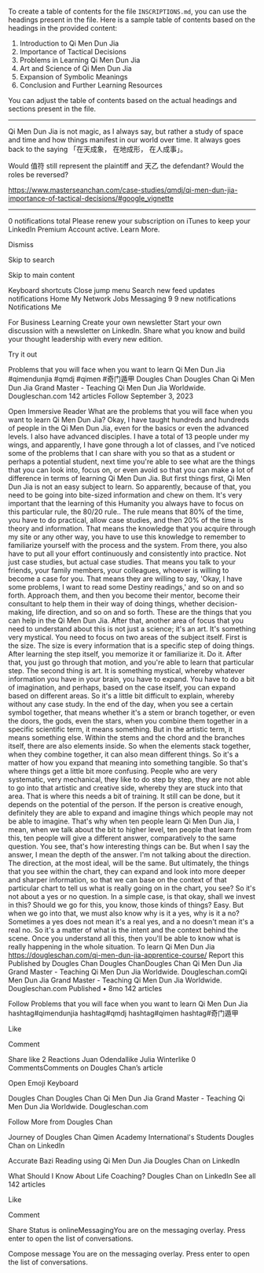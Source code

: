 To create a table of contents for the file `INSCRIPTIONS.md`, you can use the headings present in the file. Here is a sample table of contents based on the headings in the provided content:

1. Introduction to Qi Men Dun Jia
2. Importance of Tactical Decisions
3. Problems in Learning Qi Men Dun Jia
4. Art and Science of Qi Men Dun Jia
5. Expansion of Symbolic Meanings
6. Conclusion and Further Learning Resources

You can adjust the table of contents based on the actual headings and sections present in the file.

---


Qi Men Dun Jia is not magic, as I always say, but rather a study of space and time and how things manifest in our world over time. It always goes back to the saying 「在天成象， 在地成形， 在人成事」。

Would 值符 still represent the plaintiff and 天乙 the defendant? Would the roles be reversed?

https://www.masterseanchan.com/case-studies/qmdj/qi-men-dun-jia-importance-of-tactical-decisions/#google_vignette

----

0 notifications total
Please renew your subscription on iTunes to keep your LinkedIn Premium Account active. Learn More.

Dismiss

Skip to search

Skip to main content

Keyboard shortcuts
Close jump menu
Search
new feed updates notifications
Home
My Network
Jobs
Messaging
9
9 new notifications
Notifications
Me

For Business
Learning
Create your own newsletter
Start your own discussion with a newsletter on LinkedIn. Share what you know and build your thought leadership with every new edition.

Try it out

Problems that you will face when you want to learn Qi Men Dun Jia #qimendunjia #qmdj #qimen #奇门遁甲
Dougles Chan
Dougles Chan
Qi Men Dun Jia Grand Master - Teaching Qi Men Dun Jia Worldwide. Dougleschan.com
142 articles 
Follow
September 3, 2023

Open Immersive Reader
What are the problems that you will face when you want to learn Qi Men Dun Jia? Okay, I have taught hundreds and hundreds of people in the Qi Men Dun Jia, even for the basics or even the advanced levels. I also have advanced disciples. I have a total of 13 people under my wings, and apparently, I have gone through a lot of classes, and I've noticed some of the problems that I can share with you so that as a student or perhaps a potential student, next time you're able to see what are the things that you can look into, focus on, or even avoid so that you can make a lot of difference in terms of learning Qi Men Dun Jia.
But first things first, Qi Men Dun Jia is not an easy subject to learn. So apparently, because of that, you need to be going into bite-sized information and chew on them. It's very important that the learning of this Humanity you always have to focus on this particular rule, the 80/20 rule.. The rule means that 80% of the time, you have to do practical, allow case studies, and then 20% of the time is theory and information. That means the knowledge that you acquire through my site or any other way, you have to use this knowledge to remember to familiarize yourself with the process and the system.
From there, you also have to put all your effort continuously and consistently into practice. Not just case studies, but actual case studies. That means you talk to your friends, your family members, your colleagues, whoever is willing to become a case for you. That means they are willing to say, 'Okay, I have some problems, I want to read some Destiny readings,' and so on and so forth. Approach them, and then you become their mentor, become their consultant to help them in their way of doing things, whether decision-making, life direction, and so on and so forth. These are the things that you can help in the Qi Men Dun Jia.
After that, another area of focus that you need to understand about this is not just a science; it's an art. It's something very mystical. You need to focus on two areas of the subject itself. First is the size. The size is every information that is a specific step of doing things. After learning the step itself, you memorize it or familiarize it. Do it. After that, you just go through that motion, and you're able to learn that particular step.
The second thing is art. It is something mystical, whereby whatever information you have in your brain, you have to expand. You have to do a bit of imagination, and perhaps, based on the case itself, you can expand based on different areas. So it's a little bit difficult to explain, whereby without any case study. In the end of the day, when you see a certain symbol together, that means whether it's a stem or branch together, or even the doors, the gods, even the stars, when you combine them together in a specific scientific term, it means something. But in the artistic term, it means something else.
Within the stems and the chord and the branches itself, there are also elements inside. So when the elements stack together, when they combine together, it can also mean different things. So it's a matter of how you expand that meaning into something tangible. So that's where things get a little bit more confusing. People who are very systematic, very mechanical, they like to do step by step, they are not able to go into that artistic and creative side, whereby they are stuck into that area.
That is where this needs a bit of training. It still can be done, but it depends on the potential of the person. If the person is creative enough, definitely they are able to expand and imagine things which people may not be able to imagine. That's why when ten people learn Qi Men Dun Jia, I mean, when we talk about the bit to higher level, ten people that learn from this, ten people will give a different answer, comparatively to the same question. You see, that's how interesting things can be.
But when I say the answer, I mean the depth of the answer. I'm not talking about the direction. The direction, at the most ideal, will be the same. But ultimately, the things that you see within the chart, they can expand and look into more deeper and sharper information, so that we can base on the context of that particular chart to tell us what is really going on in the chart, you see? So it's not about a yes or no question. In a simple case, is that okay, shall we invest in this? Should we go for this, you know, those kinds of things? Easy.
But when we go into that, we must also know why is it a yes, why is it a no? Sometimes a yes does not mean it's a real yes, and a no doesn't mean it's a real no. So it's a matter of what is the intent and the context behind the scene. Once you understand all this, then you'll be able to know what is really happening in the whole situation.
To learn Qi Men Dun Jia https://dougleschan.com/qi-men-dun-jia-apprentice-course/
Report this
Published by
Dougles Chan
Dougles ChanDougles Chan
Qi Men Dun Jia Grand Master - Teaching Qi Men Dun Jia Worldwide. Dougleschan.comQi Men Dun Jia Grand Master - Teaching Qi Men Dun Jia Worldwide. Dougleschan.com
Published • 8mo
142 articles

Follow
Problems that you will face when you want to learn Qi Men Dun Jia hashtag#qimendunjia hashtag#qmdj hashtag#qimen hashtag#奇门遁甲

Like

Comment

Share
like
2
Reactions
Juan Odendallike
Julia Winterlike
0 CommentsComments on Dougles Chan’s article


Open Emoji Keyboard

Dougles Chan
Dougles Chan
Qi Men Dun Jia Grand Master - Teaching Qi Men Dun Jia Worldwide. Dougleschan.com

Follow
More from Dougles Chan

Journey of Dougles Chan Qimen Academy International's Students
Dougles Chan on LinkedIn

Accurate Bazi Reading using Qi Men Dun Jia
Dougles Chan on LinkedIn

What Should I Know About Life Coaching?
Dougles Chan on LinkedIn
See all 142 articles

Like

Comment

Share
Status is onlineMessagingYou are on the messaging overlay. Press enter to open the list of conversations.

Compose message
You are on the messaging overlay. Press enter to open the list of conversations.
